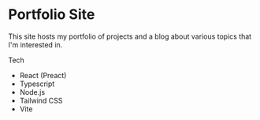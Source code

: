 # Portfolio Site
This site hosts my portfolio of projects and a blog about various topics that I'm interested in.

Tech
- React (Preact)
- Typescript
- Node.js
- Tailwind CSS
- Vite